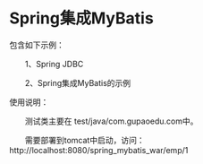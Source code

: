 # Spring集成MyBatis

包含如下示例：

　　1、Spring JDBC

　　2、Spring集成MyBatis的示例



使用说明：

　　测试类主要在 test/java/com.gupaoedu.com中。

　　需要部署到tomcat中启动，访问：
    http://localhost:8080/spring_mybatis_war/emp/1




